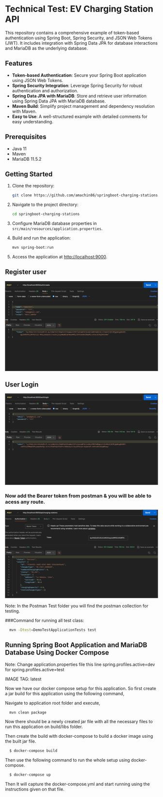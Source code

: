  # Technical Test: EV Charging Station API

This repository contains a comprehensive example of token-based authentication using Spring Boot, Spring Security, and JSON Web Tokens (JWT). It includes integration with Spring Data JPA for database interactions and MariaDB as the underlying database.

## Features

- **Token-based Authentication**: Secure your Spring Boot application using JSON Web Tokens.
- **Spring Security Integration**: Leverage Spring Security for robust authentication and authorization.
- **Spring Data JPA with MariaDB**: Store and retrieve user information using Spring Data JPA with MariaDB database.
- **Maven Build**: Simplify project management and dependency resolution with Maven.
- **Easy to Use**: A well-structured example with detailed comments for easy understanding.

## Prerequisites

- Java 11
- Maven
- MariaDB 11.5.2

## Getting Started

1. Clone the repository:

   ```bash
   git clone https://github.com/amachin86/springboot-charging-stations.git
   ```

2. Navigate to the project directory:

   ```bash
   cd springboot-charging-stations
   ```

3. Configure MariaDB database properties in `src/main/resources/application.properties`.

4. Build and run the application:

   ```bash
   mvn spring-boot:run
   ```

5. Access the application at [http://localhost:9000](http://localhost:9000).

## Register user
   
   ![](image\create.png)
   
## User Login
![](image\login.png)

### Now add the Bearer token from postman & you will be able to acess any route.

![](image\listar.png)

Note: In the Postman Test folder you will find the postman collection for testing.

###Command for running all test class:

```bash
  mvn -Dtest=DemoTestApplicationTests test
```

## Running Spring Boot Application and MariaDB Database Using Docker Compose
 Note: Change application.properties file this line
 spring.profiles.active=dev
  for
 spring.profiles.active=test

IMAGE TAG: latest

Now we have our docker compose setup for this application. So first create a jar build for this application using the following command,

Navigate to application root folder and execute,

```bash
  mvn clean package
```
Now there should be a newly created jar file with all the necessary files to run this application on build/libs folder.

Then create the build with docker-compose to build a docker image using the built jar file.

```bash
  $ docker-compose build
```

Then use the following command to run the whole setup using docker-compose.

```bash
  $ docker-compose up
```

Then It will capture the docker-compose.yml and start running using the instructions given on that file.